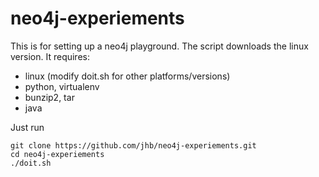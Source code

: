 neo4j-experiements
==================

This is for setting up a neo4j playground. The script downloads the linux version.
It requires:
 
  * linux (modify doit.sh for other platforms/versions)
  * python, virtualenv
  * bunzip2, tar
  * java

Just run 

    git clone https://github.com/jhb/neo4j-experiements.git
    cd neo4j-experiements
    ./doit.sh

